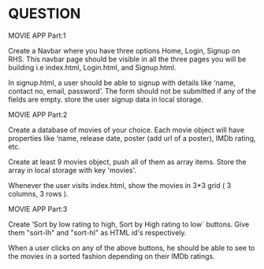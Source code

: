 
# QUESTION
MOVIE APP Part:1

Create a Navbar where you have three options Home, Login, Signup on RHS. This navbar page should be visible in all the three pages you will be building i.e index.html, Login.html, and Signup.html.

In signup.html, a user should be able to signup with details like ‘name, contact no, email, password’. The form should not be submitted if any of the fields are empty. store the user signup data in local storage.


MOVIE APP Part:2

Create a database of movies of your choice. Each movie object will have properties like ‘name, release date, poster (add url of a poster), IMDb rating, etc.

Create at least 9 movies object, push all of them as array items. Store the array in local storage with key 'movies'.

Whenever the user visits index.html, show the movies in 3*3 grid ( 3 columns, 3 rows ).


MOVIE APP Part:3

Create ‘Sort by low rating to high, Sort by High rating to low` buttons. Give them "sort-lh" and "sort-hl" as HTML id's respectively.

When a user clicks on any of the above buttons, he should be able to see to the movies in a sorted fashion depending on their IMDb ratings.
